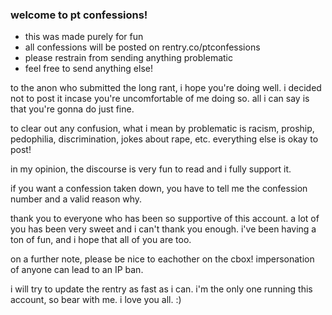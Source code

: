 ### welcome to pt confessions!
- this was made purely for fun
- all confessions will be posted on rentry.co/ptconfessions
- please restrain from sending anything problematic
- feel free to send anything else!

to the anon who submitted the long rant, i hope you're doing well. i decided not to post it incase you're uncomfortable of me doing so. all i can say is that you're gonna do just fine. 

to clear out any confusion, what i mean by problematic is racism, proship, pedophilia, discrimination, jokes about rape, etc. everything else is okay to post! 

in my opinion, the discourse is very fun to read and i fully support it.

if you want a confession taken down, you have to tell me the confession number and a valid reason why. 

thank you to everyone who has been so supportive of this account. a lot of you has been very sweet and i can't thank you enough. i've been having a ton of fun, and i hope that all of you are too.

on a further note, please be nice to eachother on the cbox! impersonation of anyone can lead to an IP ban. 

i will try to update the rentry as fast as i can. i'm the only one running this account, so bear with me. i love you all. :)
